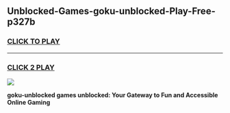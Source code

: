 
## Unblocked-Games-goku-unblocked-Play-Free-p327b
<h3>
<a href="https://premium76.site?title=goku-unblocked&ref=23A">CLICK TO PLAY</a></h3>
<hr>

<h3>
<a href="https://premium76.site?title=goku-unblocked&ref=23A">CLICK 2 PLAY</a>
  
</h3>

<a href="https://premium76.site?title=goku-unblocked&ref=23A"><img src="https://clearcache.store/games.png"></a>


**goku-unblocked games unblocked: Your Gateway to Fun and Accessible Online Gaming**
